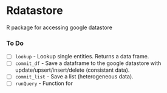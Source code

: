 # Rdatastore
R package for accessing google datastore


### To Do

* [ ] `lookup` - Lookup single entities. Returns a data frame.
* [ ] `commit_df` - Save a dataframe to the google datastore with update/upsert/insert/delete (consistant data).
* [ ] `commit_list` - Save a list (heterogeneous data).
* [ ] `runQuery` - Function for 